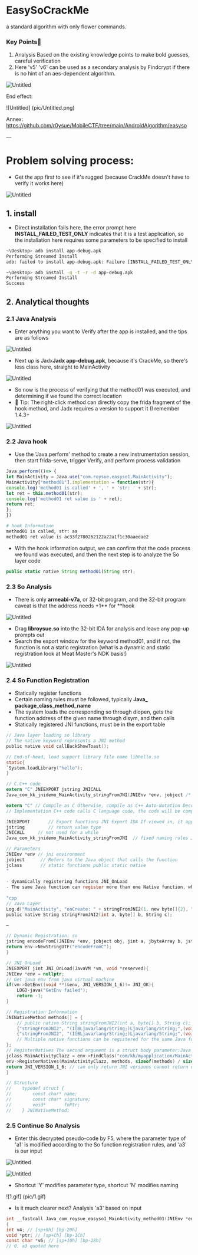 # EasySoCrackMe

a standard algorithm with only flower commands.

### Key Points📌

1. Analysis Based on the existing knowledge points to make bold guesses, careful verification
2. Here 'v5' 'v6' can be used as a secondary analysis by Findcrypt if there is no hint of an aes-dependent algorithm.
    
![Untitled](pic/Untitled%201.png)

End effect:

![Untitled] (pic/Untitled.png)

Annex: https://github.com/r0ysue/MobileCTF/tree/main/AndroidAlgorithm/easyso


—

# Problem solving process:

- Get the app first to see if it's rugged (because CrackMe doesn't have to verify it works here)
    
![Untitled](pic/Untitled%202.png)
    

## 1. install

- Direct installation fails here, the error prompt here **INSTALL_FAILED_TEST_ONLY** indicates that it is a test application, so the installation here requires some parameters to be specified to install
    
```bash
~\Desktop> adb install app-debug.apk
Performing Streamed Install
adb: failed to install app-debug.apk: Failure [INSTALL_FAILED_TEST_ONLY: installPackageLI]

~\Desktop> adb install -g -t -r -d app-debug.apk
Performing Streamed Install
Success
```
    

## 2. Analytical thoughts

### 2.1 Java Analysis

- Enter anything you want to Verify after the app is installed, and the tips are as follows
    
![Untitled](pic/Untitled%203.png)
    
- Next up is Jadx**Jadx app-debug.apk**, because it's CrackMe, so there's less class here, straight to MainActivity
    
![Untitled](pic/Untitled%204.png)
    
- So now is the process of verifying that the method01 was executed, and determining if we found the correct location
- 📍 Tip: The right-click method can directly copy the frida fragment of the hook method, and Jadx requires a version to support it (I remember 1.4.3+
    
![Untitled](pic/Untitled%205.png)
    

### 2.2 Java hook

- Use the 'Java.perform' method to create a new instrumentation session, then start frida-serve, trigger Verify, and perform process validation
    
```js
Java.perform(()=> {
let MainActivity = Java.use("com.roysue.easyso1.MainActivity");
MainActivity["method01"].implementation = function(str){
console.log('method01 is called' + ', ' + 'str: ' + str);
let ret = this.method01(str);
console.log('method01 ret value is ' + ret);
return ret;
};
})
```
    
```bash
# hook Information
method01 is called, str: aa
method01 ret value is ac33f2780262122a22a1f1c30aaeeae2
```
    
- With the hook information output, we can confirm that the code process we found was executed, and then the next step is to analyze the So layer code
    
```js
public static native String method01(String str);
```
    

### 2.3 So Analysis

- There is only **armeabi-v7a**, or 32-bit program, and the 32-bit program caveat is that the address needs +1** for **hook
    
![Untitled](pic/Untitled%206.png)
    
- Drag **libroysue.so** into the 32-bit IDA for analysis and leave any pop-up prompts out
- Search the export window for the keyword method01, and if not, the function is not a static registration (what is a dynamic and static registration look at Meat Master's NDK basis!)
    
![Untitled](pic/Untitled%207.png)
    

### 2.4 So Function Registration

- Statically register functions
- Certain naming rules must be followed, typically **Java_ package_class_method_name**
- The system loads the corresponding so through dlopen, gets the function address of the given name through dlsym, and then calls
- Statically registered JNI functions, must be in the export table
    
```c
// Java layer loading so library
// The native keyword represents a JNI method
public native void callBackShowToast();

// End-of-head, load support library file name libhello.so
static{
`System.loadLibrary("hello");
}

// C.C++ code
extern "C" JNIEXPORT jstring JNICALL
Java_com_kk_jnidemo_MainActivity_stringFromJNI(JNIEnv *env, jobject /* this */){}

extern "C" // Compile as C Otherwise, compile as C++ Auto-Notation Decoration (function name change)
// Implementation C++ code calls C language code, the code will be compiled in accordance with the C language link.

JNIEXPORT		// Export functions JNI Export IDA If viewed in, it appears in the export table
jstring			// return value type
JNICALL     // not used for a while
Java_com_kk_jnidemo_MainActivity_stringFromJNI	// fixed naming rules Java_package_class_method_name

// Parameters
JNIEnv *env // jni environment
jobject      // Refers to the Java object that calls the function
jclass       // static functions public static native
"
    
- dynamically registering functions JNI_OnLoad
- The same Java function can register more than one Native function, whichever is last registered
    
"cpp
// Java Layer
Log.d("MainActivity", "onCreate: " + stringFromJNI2(1, new byte[]{2}, "3"));
public native String stringFromJNI2(int a, byte[] b, String c);

—

// Dynamic Registration: so
jstring encodeFromC(JNIEnv *env, jobject obj, jint a, jbyteArray b, jstring c){
return env->NewStringUTF("encodeFromC");
}

// JNI_OnLoad
JNIEXPORT jint JNI_OnLoad(JavaVM *vm, void *reserved){
JNIEnv *env = nullptr;
// Get java env from java virtual machine
if(vm->GetEnv((void **)&env, JNI_VERSION_1_6)!= JNI_OK){
    LOGD-java("GetEnv failed");
    return -1;
}

// Registration Information
JNINativeMethod methods[] = {
    // public native String stringFromJNI2(int a, byte[] b, String c);
    {"stringFromJNI2", "(I[BLjava/lang/String;)Ljava/lang/String;",(void *)encodeFromC},
    {"stringFromJNI2", "(I[BLjava/lang/String;)Ljava/lang/String;",(void *)encodeFromC1},
    // Multiple native functions can be registered for the same Java function, whichever is last
};
// RegisterNatives The second argument is a struct body parameter:Java method name method signature function pointer
jclass MainActivityClazz = env->FindClass("com/kk/myapplication/MainActivity");
env->RegisterNatives(MainActivityClazz, methods, sizeof(methods) / sizeof(JNINativeMethod)); // Register with this function
return JNI_VERSION_1_6; // can only return JNI versions cannot return other jint values
}

// Structure
//    typedef struct {
//        const char* name;
//        const char* signature;
//        void*       fnPtr;
//    } JNINativeMethod;
```
    

### 2.5 Continue So Analysis

- Enter this decrypted pseudo-code by F5, where the parameter type of 'a1' is modified according to the So function registration rules, and 'a3' is our input
    
    
![Untitled](pic/Untitled%208.png)
    
![Untitled](pic/Untitled%209.png)
    
- Shortcut 'Y' modifies parameter type, shortcut 'N' modifies naming
    
![1.gif] (pic/1.gif)
    
- Is it much clearer next? Analysis 'a3' based on input
    
```c
int __fastcall Java_com_roysue_easyso1_MainActivity_method01(JNIEnv *env, int a2, int a3)
{
int v4; // [sp+8h] [bp-20h]
void *ptr; // [sp+Ch] [bp-1Ch]
const char *v6; // [sp+10h] [bp-18h]
// 0. a3 quoted here
```